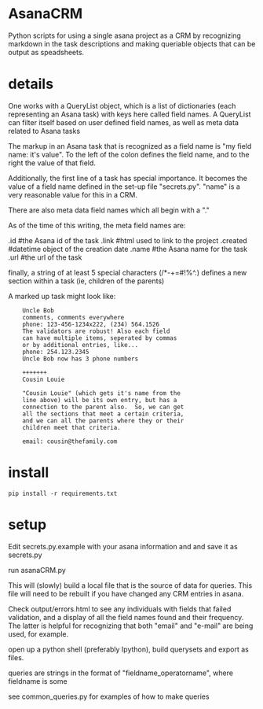 AsanaCRM
========

Python scripts for using a single asana project as a CRM by 
recognizing markdown in the task descriptions and making 
queriable objects that can be output as speadsheets.

details
=======
One works with a QueryList object, which is a list of
dictionaries (each representing an Asana task) 
with keys here called field names. A QueryList can 
filter itself based on user defined field names, as 
well as meta data related to Asana tasks

The markup in an Asana task that is recognized as
a field name is "my field name: it's value".  To the 
left of the colon defines the field name, and to the 
right the value of that field.

Additionally, the first line of a task has special 
importance.  It becomes the value of a field name 
defined in the set-up file "secrets.py".  "name"
is a very reasonable value for this in a CRM.

There are also meta data field names which all
begin with a "."

As of the time of this writing, the meta field names
are:

.id   #the Asana id of the task
.link #html used to link to the project
.created #datetime object of the creation date
.name  #the Asana name for the task
.url   #the url of the task

finally, a string of at least 5 special characters 
(/*-+=#!%\^.) defines a new section within a task 
(ie, children of the parents)

A marked up task might look like:

        Uncle Bob
        comments, comments everywhere
        phone: 123-456-1234x222, (234) 564.1526
        The validators are robust! Also each field
        can have multiple items, seperated by commas
        or by additional entries, like...
        phone: 254.123.2345
        Uncle Bob now has 3 phone numbers

        +++++++
        Cousin Louie

        "Cousin Louie" (which gets it's name from the
        line above) will be its own entry, but has a
        connection to the parent also.  So, we can get
        all the sections that meet a certain criteria,
        and we can all the parents where they or their
        children meet that criteria.

        email: cousin@thefamily.com


install
=======

    pip install -r requirements.txt


setup
=====

Edit secrets.py.example with your asana information and 
and save it as secrets.py

run asanaCRM.py 

This will (slowly) build a local file that is the source
of data for queries.  This file will need to be rebuilt
if you have changed any CRM entries in asana.

Check output/errors.html to see any individuals with fields
that failed validation, and a display of all the field names
found and their frequency.  The latter is helpful for 
recognizing that both "email" and "e-mail" are being used,
for example.

open up a python shell (preferably Ipython), build querysets
  and export as files. 

queries are strings in the format of "fieldname_operatorname",
where fieldname is some

see common_queries.py for examples of how to make queries



